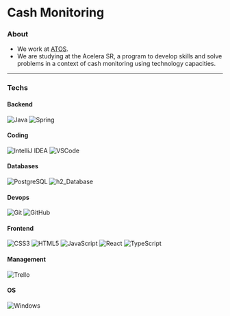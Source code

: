 # Cash Monitoring

### About

- We work at [ATOS](https://atos.net/pt-br/brasil-atos).
- We are studying at the Acelera SR, a program to develop skills and solve problems in a context of cash monitoring using technology capacities.

<hr>

### Techs

#### Backend

![Java](https://img.shields.io/badge/Java-%23ED8B00.svg?&logo=openjdk&logoColor=white) ![Spring](https://img.shields.io/badge/-Spring_Boot-6DB33F?logo=spring&logoColor=white)

#### Coding

![IntelliJ IDEA](https://img.shields.io/badge/IntellijIDEA-000000.svg?&logo=intellij-idea&logoColor=white) ![VSCode](https://img.shields.io/badge/-Visual_Studio_Code-007ACC?&logo=Visual%20Studio%20Code&logoColor=FFFFFF)

#### Databases

![PostgreSQL](https://img.shields.io/badge/-PostgreSQL-336791?&logo=postgresql&logoColor=FFFFFF)
![h2_Database](https://img.shields.io/badge/-h2_Database-yellow.svg?&logo=redis&logoColor=white)

#### Devops

![Git](https://img.shields.io/badge/-Git-F05032?&logo=git&logoColor=FFFFFF) ![GitHub](https://img.shields.io/badge/-GitHub-181717?&logo=GitHub&logoColor=FFFFFF) 

#### Frontend

![CSS3](https://img.shields.io/badge/-CSS3-1572B6?&logo=css3) ![HTML5](https://img.shields.io/badge/-HTML5-E34F26?&logo=HTML5&logoColor=FFFFFF) ![JavaScript](https://img.shields.io/badge/-JavaScript-black?&logo=javascript) ![React](https://img.shields.io/badge/React-%2320232a.svg?&logo=react&logoColor=%2361DAFB) ![TypeScript](https://img.shields.io/badge/Typescript-%23007ACC.svg?&logo=typescript&logoColor=white)

#### Management

![Trello](https://img.shields.io/badge/-Trello-0052CC?&logo=trello)

#### OS

![Windows](https://img.shields.io/badge/-Windows-0078D6?&logo=Windows&logoColor=FFFFFF)
